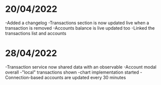 # 20/04/2022
 -Added a changelog
 -Transactions section is now updated live when a transaction is removed
 -Accounts balance is live updated too
 -Linked the transactions list and accounts

# 28/04/2022
 -Transaction service now shared data with an observable
 -Account modal overall
    -"local" transactions shown
    -chart implementation started
 -Connection-based accounts are updated every 30 minutes
 